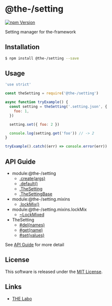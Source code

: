 @the-/setting
==========

<!---
This file is generated by the-tmpl. Do not update manually.
--->

<!-- Badge Start -->
<a name="badges"></a>

[![npm Version][bd_npm_shield_url]][bd_npm_url]

[bd_repo_url]: https://github.com/the-labo/the
[bd_travis_url]: http://travis-ci.org/the-labo/the
[bd_travis_shield_url]: http://img.shields.io/travis/the-labo/the.svg?style=flat
[bd_travis_com_url]: http://travis-ci.com/the-labo/the
[bd_travis_com_shield_url]: https://api.travis-ci.com/the-labo/the.svg?token=
[bd_license_url]: https://github.com/the-labo/the/blob/master/LICENSE
[bd_npm_url]: http://www.npmjs.org/package/@the-/setting
[bd_npm_shield_url]: http://img.shields.io/npm/v/@the-/setting.svg?style=flat
[bd_standard_url]: http://standardjs.com/
[bd_standard_shield_url]: https://img.shields.io/badge/code%20style-standard-brightgreen.svg

<!-- Badge End -->


<!-- Description Start -->
<a name="description"></a>

Setting manager for the-framework

<!-- Description End -->


<!-- Overview Start -->
<a name="overview"></a>




<!-- Overview End -->


<!-- Sections Start -->
<a name="sections"></a>

<!-- Section from "doc/readme/01.Installation.md.hbs" Start -->

<a name="section-doc-readme-01-installation-md"></a>

Installation
-----

```bash
$ npm install @the-/setting --save
```


<!-- Section from "doc/readme/01.Installation.md.hbs" End -->

<!-- Section from "doc/readme/02.Usage.md.hbs" Start -->

<a name="section-doc-readme-02-usage-md"></a>

Usage
---------

```javascript
'use strict'

const theSetting = require('@the-/setting')

async function tryExample() {
  const setting = theSetting('.setting.json', {
    foo: 1,
  })

  setting.set({ foo: 2 })

  console.log(setting.get('foo')) // -> 2
}

tryExample().catch((err) => console.error(err))

```


<!-- Section from "doc/readme/02.Usage.md.hbs" End -->


<!-- Sections Start -->

<a name="api"></a>

## API Guide


- module:@the-/setting
  - [.create(args)](./doc/api/api.md#module_@the-/setting.create)
  - [.default()](./doc/api/api.md#module_@the-/setting.default)
  - [.TheSetting](./doc/api/api.md#module_@the-/setting.TheSetting)
  - [.TheSettingBase](./doc/api/api.md#module_@the-/setting.TheSettingBase)
- module:@the-/setting.mixins
  - [.lockMix()](./doc/api/api.md#module_@the-/setting.mixins.lockMix)
- module:@the-/setting.mixins.lockMix
  - [~LockMixed](./doc/api/api.md#module_@the-/setting.mixins.lockMix~LockMixed)
- TheSetting
  - [#del(names)](./doc/api/api.md#TheSetting#del)
  - [#get(name)](./doc/api/api.md#TheSetting#get)
  - [#set(values)](./doc/api/api.md#TheSetting#set)

See [API Guide](./doc/api/api.md) for more detail


<!-- LICENSE Start -->
<a name="license"></a>

License
-------
This software is released under the [MIT License](https://github.com/the-labo/the/blob/master/LICENSE).

<!-- LICENSE End -->


<!-- Links Start -->
<a name="links"></a>

Links
------

+ [THE Labo][the_labo_url]

[the_labo_url]: https://github.com/the-labo

<!-- Links End -->
